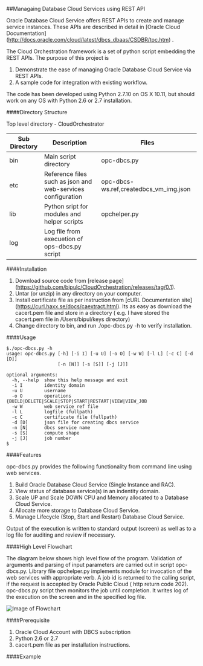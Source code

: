 ##Managaing Database Cloud Services using REST API

Oracle Database Cloud Service offers REST APIs to create and manage service instances. These APIs are described in detail in [Oracle Cloud Documentation] (http://docs.oracle.com/cloud/latest/dbcs_dbaas/CSDBR/toc.htm) . 

The Cloud Orchestration framework is a set of python script embedding the REST APIs. The purpose of this project is

1.  Demonstrate the ease of managing Oracle Database Cloud Service via REST APIs.
2.  A sample code for integration with existing workflow.

The code has been developed using Python 2.7.10 on OS X 10.11, but should work on any OS with Python 2.6 or 2.7 installation.

####Directory Structure

Top level directory - CloudOrchestrator
  
| Sub Directory | Description | Files |
|---------------|-------------|-------|
|bin            | Main script directory | opc-dbcs.py|
|etc            | Reference files such as json and web-services configuration |opc-dbcs-ws.ref,createdbcs_vm_img.json |
|lib            | Python sript for modules and helper scripts|opchelper.py|
|log            | Log file from execuetion of ops-dbcs.py script|

####Installation 

1.  Download source code from [release page] (https://github.com/bipulc/CloudOrchestration/releases/tag/0.1).
2.  Untar (or unzip) in any directory on your computer.
3.  Install certificate file as per instruction from [cURL Documentation site] (https://curl.haxx.se/docs/caextract.html). Its as easy as download the cacert.pem file and store in a directory ( e.g. I have stored the cacert.pem file in /Users/bipul/keys directory)
4.  Change directory to bin, and run ./opc-dbcs.py -h to verify installation.

####Usage

```
$./opc-dbcs.py -h
usage: opc-dbcs.py [-h] [-i I] [-u U] [-o O] [-w W] [-l L] [-c C] [-d [D]]
                   [-n [N]] [-s [S]] [-j [J]]

optional arguments:
  -h, --help  show this help message and exit
  -i I        identity domain
  -u U        username
  -o O        operations {BUILD|DELETE|SCALE|STOP|START|RESTART|VIEW|VIEW_JOB
  -w W        web service ref file
  -l L        logfile (fullpath)
  -c C        certificate file (fullpath)
  -d [D]      json file for creating dbcs service
  -n [N]      dbcs service name
  -s [S]      compute shape
  -j [J]      job number
$

```

####Features

opc-dbcs.py provides the following functionality from command line using web services.

1.  Build Oracle Database Cloud Service (Single Instance and RAC).
2.  View status of database service(s) in an indentity domain.
3.  Scale UP and Scale DOWN CPU and Memory allocated to a Database Cloud Service.
4.  Allocate more storage to Database Cloud Service.
5.  Manage Lifecycle (Stop, Start and Restart) Database Cloud Service.

Output of the execution is written to standard output (screen) as well as to a log file for auditing and review if necessary.

####High Level Flowchart

The diagram below shows high level flow of the program. Validation of arguments and parsing of input parameters are carried out in  script opc-dbcs.py. Library file opchelper.py implements module for invocation of the web services with appropriate verb. A job id is returned to the calling script, if the request is accepted by Oracle Public Cloud ( http return code 202). opc-dbcs.py script then monitors the job until completion. It writes log of the execution on the screen and in the specified log file.

![Image of Flowchart](https://github.com/bipulc/CloudOrchestration/blob/master/OPC-DBCS-WsOpsInterface.001.jpeg)

####Prerequisite

1.  Oracle Cloud Account with DBCS subscription
2.  Python 2.6 or 2.7
3.  cacert.pem file as per installation instructions.

####Example



